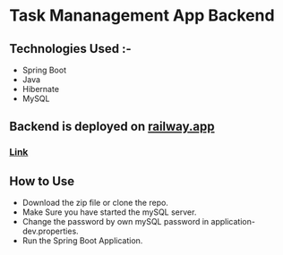 # Task Mananagement App Backend 

## Technologies Used :- 
- Spring Boot
- Java
- Hibernate
- MySQL

## Backend is deployed on [railway.app](railway.app)

### [Link](https://taskmanagementbackend-production-5423.up.railway.app)

## How to Use
- Download the zip file or clone the repo.
- Make Sure you have started the mySQL server.
- Change the password by own mySQL password in application-dev.properties.
- Run the Spring Boot Application.
